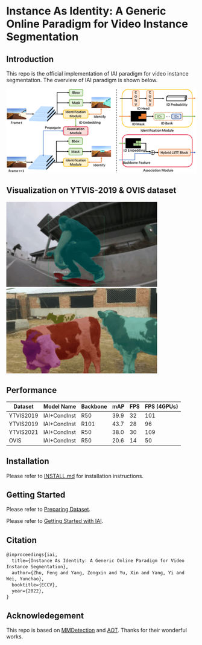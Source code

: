 # Instance As Identity: A Generic Online Paradigm for Video Instance Segmentation

## Introduction

This repo is the official implementation of IAI paradigm for video instance segmentation. The overview of IAI paradigm is shown below. 

<img src='doc/IAI_framework.png'>

## Visualization on YTVIS-2019 & OVIS dataset

<img src='doc/visualization1.gif' width="400"> <img src='doc/visualization2.gif' width="400">

## Performance

|  Dataset  |  Model Name  | Backbone | mAP  | FPS | FPS (4GPUs) |
| --------- | ------------ | -------- | ---- | --- | ----------- |
| YTVIS2019 | IAI+CondInst |   R50    | 39.9 | 32  | 101 |
| YTVIS2019 | IAI+CondInst |   R101   | 43.7 | 28  | 96  |
| YTVIS2021 | IAI+CondInst |   R50    | 38.0 | 30  | 109 |
|    OVIS   | IAI+CondInst |   R50    | 20.6 | 14  | 50  |

## Installation

Please refer to [INSTALL.md](./INSTALL.md) for installation instructions.

## Getting Started

Please refer to [Preparing Dataset](./DATASET.md).

Please refer to [Getting Started with IAI](./START.md).

## Citation

```
@inproceedings{iai,
  title={Instance As Identity: A Generic Online Paradigm for Video Instance Segmentation},
  author={Zhu, Feng and Yang, Zongxin and Yu, Xin and Yang, Yi and Wei, Yunchao},
  booktitle={ECCV},
  year={2022},
}
```

## Acknowledegement

This repo is based on [MMDetection](https://github.com/open-mmlab/mmdetection) and [AOT](https://github.com/yoxu515/aot-benchmark). Thanks for their wonderful works.

